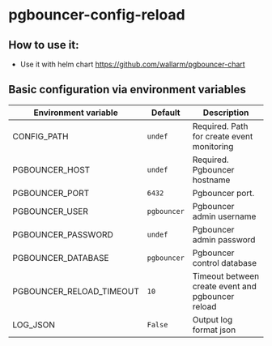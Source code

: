 pgbouncer-config-reload
=======================

How to use it:
--------------

 + Use it with helm chart https://github.com/wallarm/pgbouncer-chart

Basic configuration via environment variables
---------------------------------------------

| Environment variable    | Default     | Description
--------------------------|-------------|-------------
| CONFIG_PATH             | `undef`     | Required. Path for create event monitoring
| PGBOUNCER_HOST          | `undef`     | Required. Pgbouncer hostname
| PGBOUNCER_PORT          | `6432`      | Pgbouncer port.
| PGBOUNCER_USER          | `pgbouncer` | Pgbouncer admin username
| PGBOUNCER_PASSWORD      | `undef`     | Pgbouncer admin password
| PGBOUNCER_DATABASE      | `pgbouncer` | Pgbouncer control database
| PGBOUNCER_RELOAD_TIMEOUT| `10`        | Timeout between create event and pgbouncer reload
| LOG_JSON                | `False`     | Output log format json
